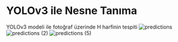 # YOLOv3 ile Nesne Tanıma
 YOLOv3 modeli ile fotoğraf üzerinde H harfinin tespiti
![predictions](https://github.com/sevvalkapcak/YOLOv3-ile-Nesne-Tanima/assets/73191933/b4fde7cd-d74f-44cc-8f55-a7d5f9546cad)
![predictions (2)](https://github.com/sevvalkapcak/YOLOv3-ile-Nesne-Tanima/assets/73191933/767dbc89-6d5f-4ff6-b685-acfb19927cb2)
![predictions (5)](https://github.com/sevvalkapcak/YOLOv3-ile-Nesne-Tanima/assets/73191933/4683cced-c876-4402-9b9c-5fce10aa8dd1)
